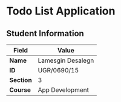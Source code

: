 # Todo List Application

## Student Information

| Field        | Value               |
|-------------|---------------------|
| **Name**    | Lamesgin Desalegn   |
| **ID**      | UGR/0690/15         |
| **Section** | 3                   |
| **Course**  | App Development     |


